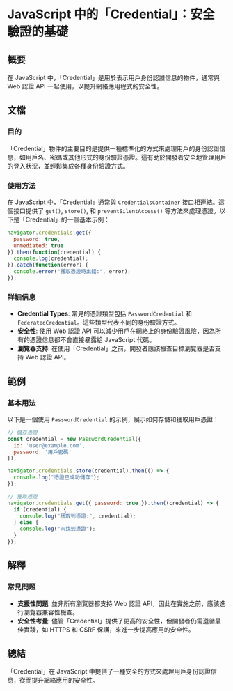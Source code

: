 <!--
Meta Description: # JavaScript 中的「Credential」：安全驗證的基礎 ## 概要 在 JavaScript 中，「Credential」是用於表示用戶身份認證信息的物件，通常與 Web 認證 API 一起使用，以提升網絡應用程式的安全性。 ## 文檔 ### 目的 「Credential」物件的主...
Meta Keywords: credential, javascript, console, web, api
-->

# JavaScript 中的「Credential」：安全驗證的基礎

## 概要
在 JavaScript 中，「Credential」是用於表示用戶身份認證信息的物件，通常與 Web 認證 API 一起使用，以提升網絡應用程式的安全性。

## 文檔
### 目的
「Credential」物件的主要目的是提供一種標準化的方式來處理用戶的身份認證信息，如用戶名、密碼或其他形式的身份驗證憑證。這有助於開發者安全地管理用戶的登入狀況，並輕鬆集成各種身份驗證方式。

### 使用方法
在 JavaScript 中，「Credential」通常與 `CredentialsContainer` 接口相連結。這個接口提供了 `get()`, `store()`, 和 `preventSilentAccess()` 等方法來處理憑證。以下是「Credential」的一個基本示例：

```javascript
navigator.credentials.get({
  password: true,
  unmediated: true
}).then(function(credential) {
  console.log(credential);
}).catch(function(error) {
  console.error("獲取憑證時出錯:", error);
});
```

### 詳細信息
- **Credential Types**: 常見的憑證類型包括 `PasswordCredential` 和 `FederatedCredential`。這些類型代表不同的身份驗證方式。
- **安全性**: 使用 Web 認證 API 可以減少用戶在網絡上的身份驗證風險，因為所有的憑證信息都不會直接暴露給 JavaScript 代碼。
- **瀏覽器支持**: 在使用「Credential」之前，開發者應該檢查目標瀏覽器是否支持 Web 認證 API。

## 範例
### 基本用法
以下是一個使用 `PasswordCredential` 的示例，展示如何存儲和獲取用戶憑證：

```javascript
// 儲存憑證
const credential = new PasswordCredential({
  id: 'user@example.com',
  password: '用戶密碼'
});

navigator.credentials.store(credential).then(() => {
  console.log("憑證已成功儲存");
});

// 獲取憑證
navigator.credentials.get({ password: true }).then((credential) => {
  if (credential) {
    console.log("獲取到憑證:", credential);
  } else {
    console.log("未找到憑證");
  }
});
```

## 解釋
### 常見問題
- **支援性問題**: 並非所有瀏覽器都支持 Web 認證 API，因此在實施之前，應該進行瀏覽器兼容性檢查。
- **安全性考量**: 儘管「Credential」提供了更高的安全性，但開發者仍需遵循最佳實踐，如 HTTPS 和 CSRF 保護，來進一步提高應用的安全性。

## 總結
「Credential」在 JavaScript 中提供了一種安全的方式來處理用戶身份認證信息，從而提升網絡應用的安全性。